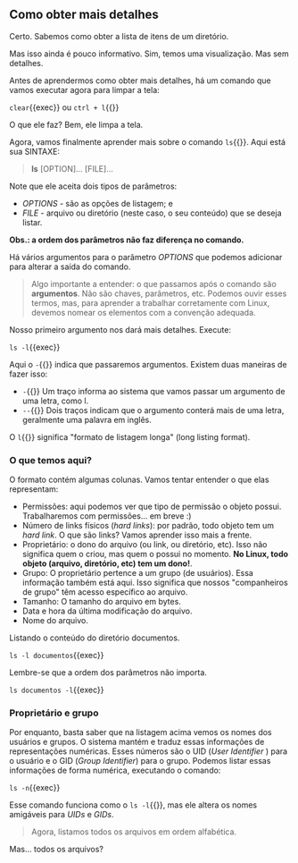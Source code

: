 ## Como obter mais detalhes

Certo. Sabemos como obter a lista de itens de um diretório.

Mas isso ainda é pouco informativo. Sim, temos uma visualização. Mas sem detalhes.

Antes de aprendermos como obter mais detalhes, há um comando que vamos executar agora para limpar a tela:

`clear`{{exec}} ou `ctrl + l`{{}}

O que ele faz? Bem, ele limpa a tela.

Agora, vamos finalmente aprender mais sobre o comando `ls`{{}}. Aqui está sua SINTAXE:

> **ls** [OPTION]... [FILE]...

Note que ele aceita dois tipos de parâmetros:

- _OPTIONS_ - são as opções de listagem; e
- _FILE_ - arquivo ou diretório (neste caso, o seu conteúdo) que se deseja listar.

**Obs.: a ordem dos parâmetros não faz diferença no comando.**

Há vários argumentos para o parâmetro _OPTIONS_ que podemos adicionar para alterar a saída do comando.

> Algo importante a entender: o que passamos após o comando são **argumentos**. Não são chaves, parâmetros, etc. Podemos ouvir esses termos, mas, para aprender a trabalhar corretamente com Linux, devemos nomear os elementos com a convenção adequada.

Nosso primeiro argumento nos dará mais detalhes. Execute:

`ls -l`{{exec}}

Aqui o `-`{{}} indica que passaremos argumentos. Existem duas maneiras de fazer isso:

- `-`{{}} Um traço informa ao sistema que vamos passar um argumento de uma letra, como l.
- `--`{{}} Dois traços indicam que o argumento conterá mais de uma letra, geralmente uma palavra em inglês.

O `l`{{}} significa "formato de listagem longa" (long listing format).

### O que temos aqui?

O formato contém algumas colunas. Vamos tentar entender o que elas representam:

- Permissões: aqui podemos ver que tipo de permissão o objeto possui. Trabalharemos com permissões... em breve :)
- Número de links físicos (_hard links_): por padrão, todo objeto tem um _hard link_. O que são links? Vamos aprender isso mais a frente.
- Proprietário: o dono do arquivo (ou link, ou diretório, etc). Isso não significa quem o criou, mas quem o possui no momento. **No Linux, todo objeto (arquivo, diretório, etc) tem um dono!**.
- Grupo: O proprietário pertence a um grupo (de usuários). Essa informação também está aqui. Isso significa que nossos "companheiros de grupo" têm acesso específico ao arquivo.
- Tamanho: O tamanho do arquivo em bytes.
- Data e hora da última modificação do arquivo.
- Nome do arquivo.

Listando o conteúdo do diretório documentos.

`ls -l documentos`{{exec}}

Lembre-se que a ordem dos parâmetros não importa.

`ls documentos -l`{{exec}}

### Proprietário e grupo
Por enquanto, basta saber que na listagem acima vemos os nomes dos usuários e grupos. O sistema mantém e traduz essas informações de representações numéricas. Esses números são o UID (_User Identifier_ ) para o usuário e o GID (_Group Identifier_) para o grupo. Podemos listar essas informações de forma numérica, executando o comando:

`ls -n`{{exec}}

Esse comando funciona como o `ls -l`{{}}, mas ele altera os nomes amigáveis para _UIDs_ e _GIDs_.

> Agora, listamos todos os arquivos em ordem alfabética.

 Mas... todos os arquivos?